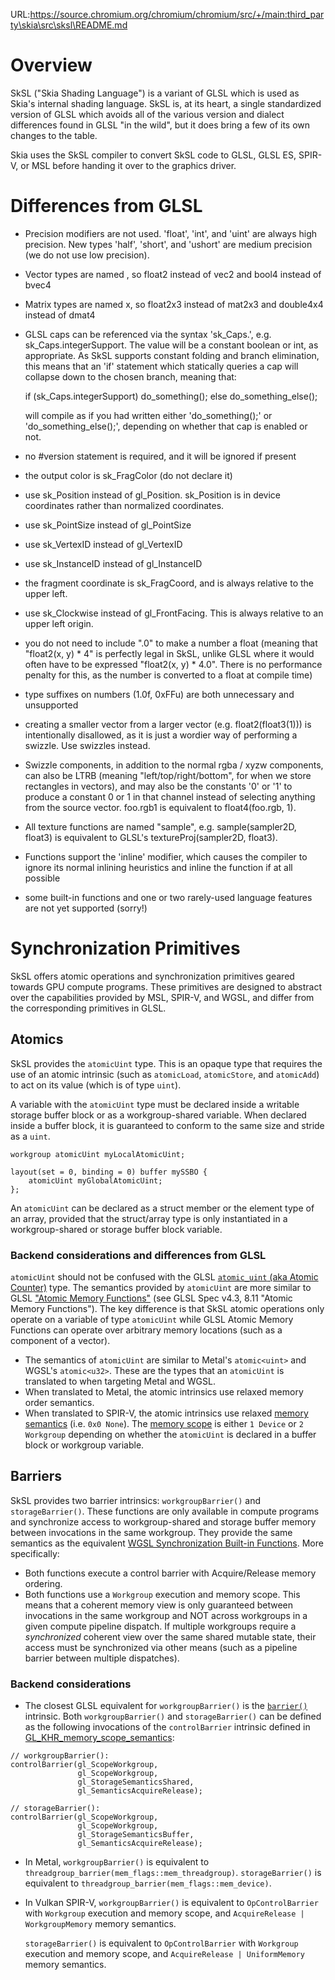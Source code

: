 URL:https://source.chromium.org/chromium/chromium/src/+/main:third_party\skia\src\sksl\README.md
# Overview

SkSL ("Skia Shading Language") is a variant of GLSL which is used as Skia's
internal shading language. SkSL is, at its heart, a single standardized version
of GLSL which avoids all of the various version and dialect differences found
in GLSL "in the wild", but it does bring a few of its own changes to the table.

Skia uses the SkSL compiler to convert SkSL code to GLSL, GLSL ES, SPIR-V, or
MSL before handing it over to the graphics driver.


# Differences from GLSL

* Precision modifiers are not used. 'float', 'int', and 'uint' are always high
  precision. New types 'half', 'short', and 'ushort' are medium precision (we
  do not use low precision).
* Vector types are named <base type><columns>, so float2 instead of vec2 and
  bool4 instead of bvec4
* Matrix types are named <base type><columns>x<rows>, so float2x3 instead of
  mat2x3 and double4x4 instead of dmat4
* GLSL caps can be referenced via the syntax 'sk_Caps.<name>', e.g.
  sk_Caps.integerSupport. The value will be a constant boolean or int,
  as appropriate. As SkSL supports constant folding and branch elimination, this
  means that an 'if' statement which statically queries a cap will collapse down
  to the chosen branch, meaning that:

    if (sk_Caps.integerSupport)
        do_something();
    else
        do_something_else();

  will compile as if you had written either 'do_something();' or
  'do_something_else();', depending on whether that cap is enabled or not.
* no #version statement is required, and it will be ignored if present
* the output color is sk_FragColor (do not declare it)
* use sk_Position instead of gl_Position. sk_Position is in device coordinates
  rather than normalized coordinates.
* use sk_PointSize instead of gl_PointSize
* use sk_VertexID instead of gl_VertexID
* use sk_InstanceID instead of gl_InstanceID
* the fragment coordinate is sk_FragCoord, and is always relative to the upper
  left.
* use sk_Clockwise instead of gl_FrontFacing. This is always relative to an
  upper left origin.
* you do not need to include ".0" to make a number a float (meaning that
  "float2(x, y) * 4" is perfectly legal in SkSL, unlike GLSL where it would
  often have to be expressed "float2(x, y) * 4.0". There is no performance
  penalty for this, as the number is converted to a float at compile time)
* type suffixes on numbers (1.0f, 0xFFu) are both unnecessary and unsupported
* creating a smaller vector from a larger vector (e.g. float2(float3(1))) is
  intentionally disallowed, as it is just a wordier way of performing a swizzle.
  Use swizzles instead.
* Swizzle components, in addition to the normal rgba / xyzw components, can also
  be LTRB (meaning "left/top/right/bottom", for when we store rectangles in
  vectors), and may also be the constants '0' or '1' to produce a constant 0 or
  1 in that channel instead of selecting anything from the source vector.
  foo.rgb1 is equivalent to float4(foo.rgb, 1).
* All texture functions are named "sample", e.g. sample(sampler2D, float3) is
  equivalent to GLSL's textureProj(sampler2D, float3).
* Functions support the 'inline' modifier, which causes the compiler to ignore
  its normal inlining heuristics and inline the function if at all possible
* some built-in functions and one or two rarely-used language features are not
  yet supported (sorry!)


# Synchronization Primitives

SkSL offers atomic operations and synchronization primitives geared towards GPU compute
programs. These primitives are designed to abstract over the capabilities provided by
MSL, SPIR-V, and WGSL, and differ from the corresponding primitives in GLSL.

## Atomics

SkSL provides the `atomicUint` type. This is an opaque type that requires the use of an
atomic intrinsic (such as `atomicLoad`, `atomicStore`, and `atomicAdd`) to act on its value (which
is of type `uint`).

A variable with the `atomicUint` type must be declared inside a writable storage buffer block or as
a workgroup-shared variable. When declared inside a buffer block, it is guaranteed to conform to the
same size and stride as a `uint`.

```
workgroup atomicUint myLocalAtomicUint;

layout(set = 0, binding = 0) buffer mySSBO {
    atomicUint myGlobalAtomicUint;
};

```

An `atomicUint` can be declared as a struct member or the element type of an array, provided that
the struct/array type is only instantiated in a workgroup-shared or storage buffer block variable.

### Backend considerations and differences from GLSL

`atomicUint` should not be confused with the GLSL [`atomic_uint` (aka Atomic
Counter)](https://www.khronos.org/opengl/wiki/Atomic_Counter) type. The semantics provided by
`atomicUint` are more similar to GLSL ["Atomic Memory
Functions"](https://www.khronos.org/opengl/wiki/Atomic_Variable_Operations)
(see GLSL Spec v4.3, 8.11 "Atomic Memory Functions"). The key difference is that SkSL atomic
operations only operate on a variable of type `atomicUint` while GLSL Atomic Memory Functions can
operate over arbitrary memory locations (such as a component of a vector).

* The semantics of `atomicUint` are similar to Metal's `atomic<uint>` and WGSL's `atomic<u32>`.
  These are the types that an `atomicUint` is translated to when targeting Metal and WGSL.
* When translated to Metal, the atomic intrinsics use relaxed memory order semantics.
* When translated to SPIR-V, the atomic intrinsics use relaxed [memory
  semantics](https://registry.khronos.org/SPIR-V/specs/unified1/SPIRV.html#Memory_Semantics_-id-)
  (i.e. `0x0 None`). The [memory
  scope](https://registry.khronos.org/SPIR-V/specs/unified1/SPIRV.html#Scope_-id-) is either `1
  Device` or `2 Workgroup` depending on whether the `atomicUint` is declared in a buffer block or
  workgroup variable.

## Barriers

SkSL provides two barrier intrinsics: `workgroupBarrier()` and `storageBarrier()`. These functions
are only available in compute programs and synchronize access to workgroup-shared and storage buffer
memory between invocations in the same workgroup. They provide the same semantics as the equivalent
[WGSL Synchronization Built-in Functions](https://www.w3.org/TR/WGSL/#sync-builtin-functions). More
specifically:

* Both functions execute a control barrier with Acquire/Release memory ordering.
* Both functions use a `Workgroup` execution and memory scope. This means that a coherent memory
  view is only guaranteed between invocations in the same workgroup and NOT across workgroups in a
  given compute pipeline dispatch. If multiple workgroups require a _synchronized_ coherent view
  over the same shared mutable state, their access must be synchronized via other means (such as a
  pipeline barrier between multiple dispatches).

### Backend considerations

* The closest GLSL equivalent for `workgroupBarrier()` is the
[`barrier()`](https://registry.khronos.org/OpenGL-Refpages/gl4/html/barrier.xhtml) intrinsic. Both
`workgroupBarrier()` and `storageBarrier()` can be defined as the following invocations of the
`controlBarrier` intrinsic defined in
[GL_KHR_memory_scope_semantics](https://github.com/KhronosGroup/GLSL/blob/master/extensions/khr/GL_KHR_memory_scope_semantics.txt):

```
// workgroupBarrier():
controlBarrier(gl_ScopeWorkgroup,
               gl_ScopeWorkgroup,
               gl_StorageSemanticsShared,
               gl_SemanticsAcquireRelease);

// storageBarrier():
controlBarrier(gl_ScopeWorkgroup,
               gl_ScopeWorkgroup,
               gl_StorageSemanticsBuffer,
               gl_SemanticsAcquireRelease);
```

* In Metal, `workgroupBarrier()` is equivalent to `threadgroup_barrier(mem_flags::mem_threadgroup)`.
  `storageBarrier()` is equivalent to `threadgroup_barrier(mem_flags::mem_device)`.

* In Vulkan SPIR-V, `workgroupBarrier()` is equivalent to `OpControlBarrier` with `Workgroup`
  execution and memory scope, and `AcquireRelease | WorkgroupMemory` memory semantics.

  `storageBarrier()` is equivalent to `OpControlBarrier` with `Workgroup` execution and memory
  scope, and `AcquireRelease | UniformMemory` memory semantics.
